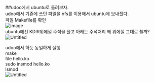 ##udoo에서 ubuntu로 돌려보자.<br>
udoo에서 기존에 쓰던 파일을 nfs를 이용해서 ubuntu에 보내줬다.<br>
파일 Makefile를 확인<br>
![image](https://github.com/rltpwns95/Linux_ubuntu_udoo/assets/124419697/c53ebe1e-ab9c-4380-94e1-3b918b1d0518)<br>
ubuntu에선 KDIR위에껄 주석을 풀고 아래는 주석처리 왜 위에껄 그대로 쓸까?<br>
![Untitled](https://github.com/rltpwns95/Linux_ubuntu_udoo/assets/124419697/a7af808f-48ba-48ee-983b-cc2e29f7172e)<br>

udoo에서 하듯 동일하게 실행<br>
make<br>
file hello.ko<br>
sudo insmod hello.ko<br>
lsmod<br>
![Untitled](https://github.com/rltpwns95/Linux_ubuntu_udoo/assets/124419697/0f7b4cde-a6f3-40e0-a111-3a09d5a57049)<br>

